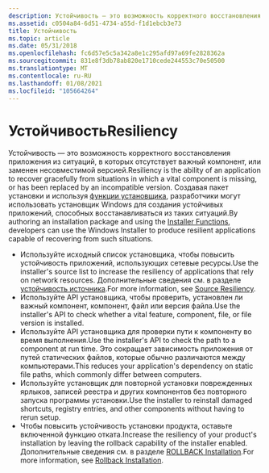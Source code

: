 ```yaml
---
description: Устойчивость — это возможность корректного восстановления приложения из ситуаций, в которых отсутствует важный компонент, или заменен несовместимой версией.
ms.assetid: c0504a84-6d51-4734-a55d-f1d1ebcb3e73
title: Устойчивость
ms.topic: article
ms.date: 05/31/2018
ms.openlocfilehash: fc6d57e5c5a342a8e1c295afd97a69fe2828362a
ms.sourcegitcommit: 831e8f3db78ab820e1710cede244553c70e50500
ms.translationtype: MT
ms.contentlocale: ru-RU
ms.lasthandoff: 01/08/2021
ms.locfileid: "105664264"
---
```

# <a name="resiliency"></a><span data-ttu-id="b09ac-103">Устойчивость</span><span class="sxs-lookup"><span data-stu-id="b09ac-103">Resiliency</span></span>

<span data-ttu-id="b09ac-104">Устойчивость — это возможность корректного восстановления приложения из ситуаций, в которых отсутствует важный компонент, или заменен несовместимой версией.</span><span class="sxs-lookup"><span data-stu-id="b09ac-104">Resiliency is the ability of an application to recover gracefully from situations in which a vital component is missing, or has been replaced by an incompatible version.</span></span> <span data-ttu-id="b09ac-105">Создавая пакет установки и используя [функции установщика](installer-functions.md), разработчики могут использовать установщик Windows для создания устойчивых приложений, способных восстанавливаться из таких ситуаций.</span><span class="sxs-lookup"><span data-stu-id="b09ac-105">By authoring an installation package and using the [Installer Functions](installer-functions.md), developers can use the Windows Installer to produce resilient applications capable of recovering from such situations.</span></span>

-   <span data-ttu-id="b09ac-106">Используйте исходный список установщика, чтобы повысить устойчивость приложений, использующих сетевые ресурсы.</span><span class="sxs-lookup"><span data-stu-id="b09ac-106">Use the installer's source list to increase the resiliency of applications that rely on network resources.</span></span> <span data-ttu-id="b09ac-107">Дополнительные сведения см. в разделе [устойчивость источника](source-resiliency.md).</span><span class="sxs-lookup"><span data-stu-id="b09ac-107">For more information, see [Source Resiliency](source-resiliency.md).</span></span>
-   <span data-ttu-id="b09ac-108">Используйте API установщика, чтобы проверить, установлен ли важный компонент, компонент, файл или версия файла.</span><span class="sxs-lookup"><span data-stu-id="b09ac-108">Use the installer's API to check whether a vital feature, component, file, or file version is installed.</span></span>
-   <span data-ttu-id="b09ac-109">Используйте API установщика для проверки пути к компоненту во время выполнения.</span><span class="sxs-lookup"><span data-stu-id="b09ac-109">Use the installer's API to check the path to a component at run time.</span></span> <span data-ttu-id="b09ac-110">Это сокращает зависимость приложения от путей статических файлов, которые обычно различаются между компьютерами.</span><span class="sxs-lookup"><span data-stu-id="b09ac-110">This reduces your application's dependency on static file paths, which commonly differ between computers.</span></span>
-   <span data-ttu-id="b09ac-111">Используйте установщик для повторной установки поврежденных ярлыков, записей реестра и других компонентов без повторного запуска программы установки.</span><span class="sxs-lookup"><span data-stu-id="b09ac-111">Use the installer to reinstall damaged shortcuts, registry entries, and other components without having to rerun setup.</span></span>
-   <span data-ttu-id="b09ac-112">Чтобы повысить устойчивость установки продукта, оставьте включенной функцию отката.</span><span class="sxs-lookup"><span data-stu-id="b09ac-112">Increase the resiliency of your product's installation by leaving the rollback capability of the installer enabled.</span></span> <span data-ttu-id="b09ac-113">Дополнительные сведения см. в разделе [ROLLBACK Installation](rollback-installation.md).</span><span class="sxs-lookup"><span data-stu-id="b09ac-113">For more information, see [Rollback Installation](rollback-installation.md).</span></span>

 

 



